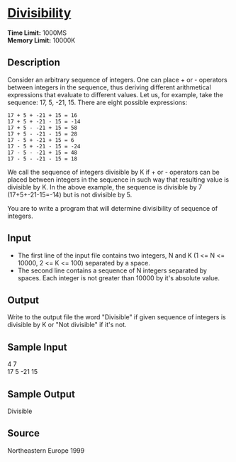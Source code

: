 # [Divisibility](https://poj.org/problem?id=1745)

**Time Limit:** 1000MS  
**Memory Limit:** 10000K

## Description

Consider an arbitrary sequence of integers. One can place + or - operators between integers in the sequence, thus deriving different arithmetical expressions that evaluate to different values. Let us, for example, take the sequence: 17, 5, -21, 15. There are eight possible expressions:

    17 + 5 + -21 + 15 = 16 
    17 + 5 + -21 - 15 = -14 
    17 + 5 - -21 + 15 = 58 
    17 + 5 - -21 - 15 = 28 
    17 - 5 + -21 + 15 = 6 
    17 - 5 + -21 - 15 = -24 
    17 - 5 - -21 + 15 = 48 
    17 - 5 - -21 - 15 = 18

We call the sequence of integers divisible by K if + or - operators can be placed between integers in the sequence in such way that resulting value is divisible by K. In the above example, the sequence is divisible by 7 (17+5+-21-15=-14) but is not divisible by 5.

You are to write a program that will determine divisibility of sequence of integers.

## Input

* The first line of the input file contains two integers, N and K (1 <= N <= 10000, 2 <= K <= 100) separated by a space.
* The second line contains a sequence of N integers separated by spaces. Each integer is not greater than 10000 by it's absolute value.

## Output

Write to the output file the word "Divisible" if given sequence of integers is divisible by K or "Not divisible" if it's not.

## Sample Input

4 7  
17 5 -21 15

## Sample Output

Divisible

## Source

Northeastern Europe 1999
